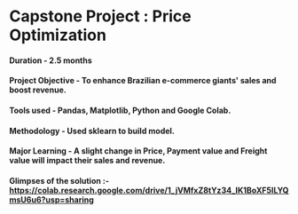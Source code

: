# Capstone Project : Price Optimization 

#### Duration - 2.5 months

#### Project Objective - To enhance Brazilian e-commerce giants' sales and boost revenue.

#### Tools used - Pandas, Matplotlib, Python and Google Colab.

#### Methodology - Used sklearn to build model.

#### Major Learning - A slight change in Price, Payment value and Freight value will impact their sales and revenue.


#### Glimpses of the solution :- https://colab.research.google.com/drive/1_jVMfxZ8tYz34_IK1BoXF5ILYQmsU6u6?usp=sharing
